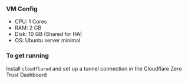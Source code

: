 ### VM Config
- CPU: 1 Cores
- RAM: 2 GB
- Disk: 10 GB (Shared for HA)
- OS: Ubuntu server minimal

### To get running

Install `cloudflared` and set up a tunnel connection in the Cloudflare Zero Trust Dashboard